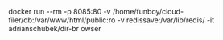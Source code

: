  docker run --rm -p 8085:80 -v /home/funboy/cloud-filer/db:/var/www/html/public:ro -v redissave:/var/lib/redis/ -it adrianschubek/dir-br
owser